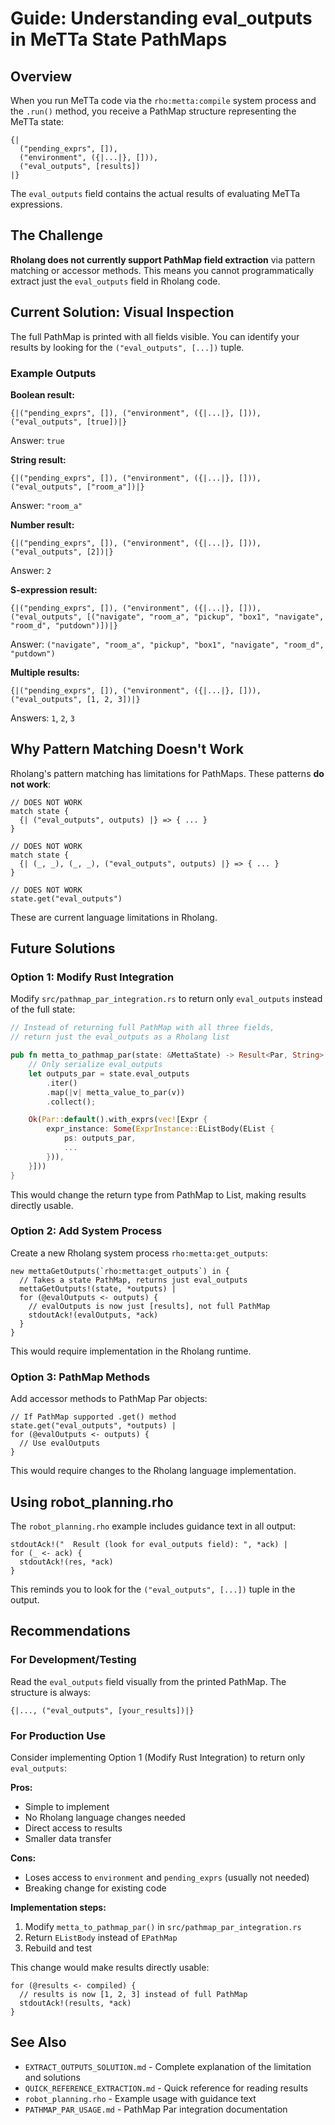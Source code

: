 # Guide: Understanding eval_outputs in MeTTa State PathMaps

## Overview

When you run MeTTa code via the `rho:metta:compile` system process and the `.run()` method, you receive a PathMap structure representing the MeTTa state:

```rholang
{|
  ("pending_exprs", []),
  ("environment", ({|...|}, [])),
  ("eval_outputs", [results])
|}
```

The `eval_outputs` field contains the actual results of evaluating MeTTa expressions.

## The Challenge

**Rholang does not currently support PathMap field extraction** via pattern matching or accessor methods. This means you cannot programmatically extract just the `eval_outputs` field in Rholang code.

## Current Solution: Visual Inspection

The full PathMap is printed with all fields visible. You can identify your results by looking for the `("eval_outputs", [...])` tuple.

### Example Outputs

**Boolean result:**
```
{|("pending_exprs", []), ("environment", ({|...|}, [])), ("eval_outputs", [true])|}
```
Answer: `true`

**String result:**
```
{|("pending_exprs", []), ("environment", ({|...|}, [])), ("eval_outputs", ["room_a"])|}
```
Answer: `"room_a"`

**Number result:**
```
{|("pending_exprs", []), ("environment", ({|...|}, [])), ("eval_outputs", [2])|}
```
Answer: `2`

**S-expression result:**
```
{|("pending_exprs", []), ("environment", ({|...|}, [])), ("eval_outputs", [("navigate", "room_a", "pickup", "box1", "navigate", "room_d", "putdown")])|}
```
Answer: `("navigate", "room_a", "pickup", "box1", "navigate", "room_d", "putdown")`

**Multiple results:**
```
{|("pending_exprs", []), ("environment", ({|...|}, [])), ("eval_outputs", [1, 2, 3])|}
```
Answers: `1`, `2`, `3`

## Why Pattern Matching Doesn't Work

Rholang's pattern matching has limitations for PathMaps. These patterns **do not work**:

```rholang
// DOES NOT WORK
match state {
  {| ("eval_outputs", outputs) |} => { ... }
}

// DOES NOT WORK
match state {
  {| (_, _), (_, _), ("eval_outputs", outputs) |} => { ... }
}

// DOES NOT WORK
state.get("eval_outputs")
```

These are current language limitations in Rholang.

## Future Solutions

### Option 1: Modify Rust Integration

Modify `src/pathmap_par_integration.rs` to return only `eval_outputs` instead of the full state:

```rust
// Instead of returning full PathMap with all three fields,
// return just the eval_outputs as a Rholang list

pub fn metta_to_pathmap_par(state: &MettaState) -> Result<Par, String> {
    // Only serialize eval_outputs
    let outputs_par = state.eval_outputs
        .iter()
        .map(|v| metta_value_to_par(v))
        .collect();

    Ok(Par::default().with_exprs(vec![Expr {
        expr_instance: Some(ExprInstance::EListBody(EList {
            ps: outputs_par,
            ...
        })),
    }]))
}
```

This would change the return type from PathMap to List, making results directly usable.

### Option 2: Add System Process

Create a new Rholang system process `rho:metta:get_outputs`:

```rholang
new mettaGetOutputs(`rho:metta:get_outputs`) in {
  // Takes a state PathMap, returns just eval_outputs
  mettaGetOutputs!(state, *outputs) |
  for (@evalOutputs <- outputs) {
    // evalOutputs is now just [results], not full PathMap
    stdoutAck!(evalOutputs, *ack)
  }
}
```

This would require implementation in the Rholang runtime.

### Option 3: PathMap Methods

Add accessor methods to PathMap Par objects:

```rholang
// If PathMap supported .get() method
state.get("eval_outputs", *outputs) |
for (@evalOutputs <- outputs) {
  // Use evalOutputs
}
```

This would require changes to the Rholang language implementation.

## Using robot_planning.rho

The `robot_planning.rho` example includes guidance text in all output:

```rholang
stdoutAck!("  Result (look for eval_outputs field): ", *ack) |
for (_ <- ack) {
  stdoutAck!(res, *ack)
}
```

This reminds you to look for the `("eval_outputs", [...])` tuple in the output.

## Recommendations

### For Development/Testing

Read the `eval_outputs` field visually from the printed PathMap. The structure is always:
```
{|..., ("eval_outputs", [your_results])|}
```

### For Production Use

Consider implementing Option 1 (Modify Rust Integration) to return only `eval_outputs`:

**Pros:**
- Simple to implement
- No Rholang language changes needed
- Direct access to results
- Smaller data transfer

**Cons:**
- Loses access to `environment` and `pending_exprs` (usually not needed)
- Breaking change for existing code

**Implementation steps:**
1. Modify `metta_to_pathmap_par()` in `src/pathmap_par_integration.rs`
2. Return `EListBody` instead of `EPathMap`
3. Rebuild and test

This change would make results directly usable:
```rholang
for (@results <- compiled) {
  // results is now [1, 2, 3] instead of full PathMap
  stdoutAck!(results, *ack)
}
```

## See Also

- `EXTRACT_OUTPUTS_SOLUTION.md` - Complete explanation of the limitation and solutions
- `QUICK_REFERENCE_EXTRACTION.md` - Quick reference for reading results
- `robot_planning.rho` - Example usage with guidance text
- `PATHMAP_PAR_USAGE.md` - PathMap Par integration documentation
